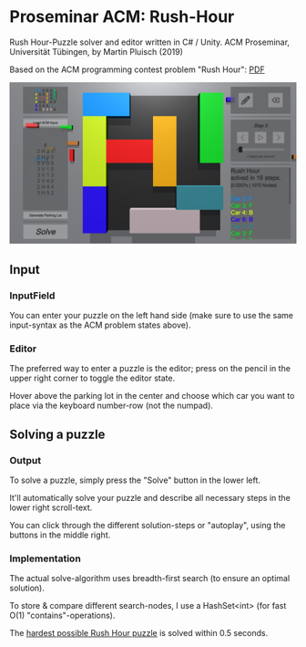 # Proseminar ACM: Rush-Hour
Rush Hour-Puzzle solver and editor written in C# / Unity. ACM Proseminar, Universität Tübingen, by Martin Pluisch (2019)

Based on the ACM programming contest problem "Rush Hour": [PDF](Documentation/task.pdf)

![UI Screenshot](Documentation/ui_screenshot.png?raw=true "UI Screenshot")

## Input
### InputField
You can enter your puzzle on the left hand side (make sure to use the same input-syntax as the ACM problem states above).

### Editor
The preferred way to enter a puzzle is the editor; press on the pencil in the upper right corner to toggle the editor state.

Hover above the parking lot in the center and choose which car you want to place via the keyboard number-row (not the numpad).

## Solving a puzzle
### Output
To solve a puzzle, simply press the "Solve" button in the lower left. 

It'll automatically solve your puzzle and describe all necessary steps in the lower right scroll-text. 

You can click through the different solution-steps or "autoplay", using the buttons in the middle right. 
### Implementation
The actual solve-algorithm uses breadth-first search (to ensure an optimal solution). 

To store & compare different search-nodes, I use a HashSet\<int\> (for fast O(1) "contains"-operations).

The [hardest possible Rush Hour puzzle](http://di.ulb.ac.be/algo/secollet/papers/crs06.pdf) is solved within 0.5 seconds.
